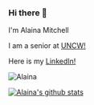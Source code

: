 ### Hi there 👋

I'm Alaina Mitchell

I am a senior at [UNCW!](https://uncw.edu/)

Here is my [LinkedIn!](https://www.linkedin.com/in/alaina-mitchell/)

![Alaina](alaina.jpg "Alaina Mitchell")

[![Alaina's github stats](https://github-readme-stats.vercel.app/api?username=alainamitchell&count_private=true&show_icons=true&theme=radical&hide_rank=false)](https://github.com/anuraghazra/github-readme-stats)
